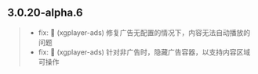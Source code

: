 ## 3.0.20-alpha.6
>* fix: 🐛 (xgplayer-ads) 修复广告无配置的情况下，内容无法自动播放的问题
>* fix: 🐛 (xgplayer-ads) 针对非广告时，隐藏广告容器，以支持内容区域可操作



